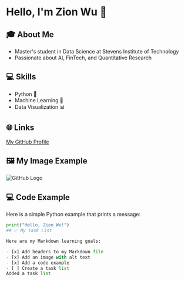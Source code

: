 # Hello, I'm Zion Wu 👋

## 🎓 About Me
- Master's student in Data Science at Stevens Institute of Technology
- Passionate about AI, FinTech, and Quantitative Research

## 💻 Skills
- Python 🐍
- Machine Learning 🤖
- Data Visualization 📊

## 🌐 Links
[My GitHub Profile](https://github.com/Z1onWu)
## 🖼️ My Image Example
![GitHub Logo](https://github.githubassets.com/images/modules/logos_page/GitHub-Mark.png)
## 💻 Code Example

Here is a simple Python example that prints a message:

```python
print("Hello, Zion Wu!")
## ✅ My Task List

Here are my Markdown learning goals:

- [x] Add headers to my Markdown file  
- [x] Add an image with alt text  
- [x] Add a code example  
- [ ] Create a task list  
Added a task list




